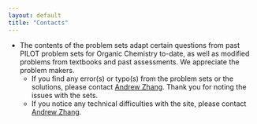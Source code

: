 ```yaml
---
layout: default
title: "Contacts"
---
```


- The contents of the problem sets adapt certain questions from past  PILOT problem sets for Organic Chemistry to-date, as well as modified problems from textbooks and past assessments. We appreciate the problem makers.
    - If you find any error(s) or typo(s) from the problem sets or the solutions, please contact [Andrew Zhang](mailto:azhang63@jhu.edu). Thank you for noting the issues with the sets.
    - If you notice any technical difficulties with the site, please contact [Andrew Zhang](mailto:azhang63@jhu.edu).
